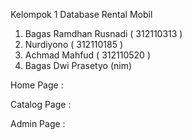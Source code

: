 Kelompok 1 Database Rental Mobil

1. Bagas Ramdhan Rusnadi ( 312110313 )
2. Nurdiyono ( 312110185 )
3. Achmad Mahfud ( 312110520 )
4. Bagas Dwi Prasetyo (nim)



Home Page : 

Catalog Page : 

Admin Page :
